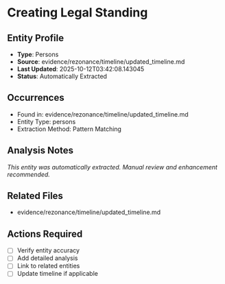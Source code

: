 # Creating Legal Standing

## Entity Profile
- **Type**: Persons
- **Source**: evidence/rezonance/timeline/updated_timeline.md
- **Last Updated**: 2025-10-12T03:42:08.143045
- **Status**: Automatically Extracted

## Occurrences
- Found in: evidence/rezonance/timeline/updated_timeline.md
- Entity Type: persons
- Extraction Method: Pattern Matching

## Analysis Notes
*This entity was automatically extracted. Manual review and enhancement recommended.*

## Related Files
- evidence/rezonance/timeline/updated_timeline.md

## Actions Required
- [ ] Verify entity accuracy
- [ ] Add detailed analysis
- [ ] Link to related entities
- [ ] Update timeline if applicable
